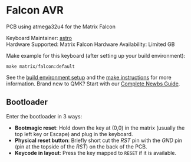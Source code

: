 # Falcon AVR

PCB using atmega32u4 for the Matrix Falcon

Keyboard Maintainer: [astro](https://github.com/yulei)  
Hardware Supported: Matrix Falcon
Hardware Availability: Limited GB  

Make example for this keyboard (after setting up your build environment):

    make matrix/falcon:default

See the [build environment setup](https://docs.qmk.fm/#/getting_started_build_tools) and the [make instructions](https://docs.qmk.fm/#/getting_started_make_guide) for more information. Brand new to QMK? Start with our [Complete Newbs Guide](https://docs.qmk.fm/#/newbs).

## Bootloader

Enter the bootloader in 3 ways:

* **Bootmagic reset**: Hold down the key at (0,0) in the matrix (usually the top left key or Escape) and plug in the keyboard.
* **Physical reset button**: Briefly short cut the *RST* pin with the *GND* pin (pin at the topside of the *RST*) on the back of the PCB.
* **Keycode in layout**: Press the key mapped to `RESET` if it is available.